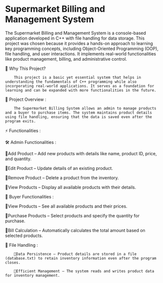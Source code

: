 # Supermarket Billing and Management System 
The Supermarket Billing and Management System is a console-based application developed in C++ with file handling for data storage. This project was chosen because it provides a hands-on approach to learning key programming concepts, including Object-Oriented Programming (OOP), file handling, and user interactions. It implements real-world functionalities like product management, billing, and administrative control.

🔹 Why This Project?

        This project is a basic yet essential system that helps in understanding the fundamentals of C++ programming while also incorporating real-world applications. It serves as a foundation for learning and can be expanded with more functionalities in the future.

📌 Project Overview :

        The Supermarket Billing System allows an admin to manage products and a buyer to purchase items. The system maintains product details using file handling, ensuring that the data is saved even after the program exits.

⚡ Functionalities :

🛠 Admin Functionalities :

🔹Add Product – Add new products with details like name, product ID, price, and quantity.

🔹Edit Product – Update details of an existing product.

🔹Remove Product – Delete a product from the inventory.

🔹View Products – Display all available products with their details.

🛒 Buyer Functionalities :

🔹View Products – See all available products and their prices.

🔹Purchase Products – Select products and specify the quantity for purchase.

🔹Bill Calculation – Automatically calculates the total amount based on selected products.

💾 File Handling :

        🔹Data Persistence – Product details are stored in a file (database.txt) to retain inventory information even after the program closes.

        🔹Efficient Management – The system reads and writes product data for inventory management.

